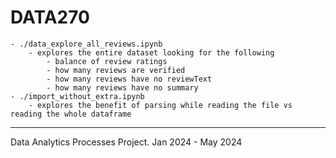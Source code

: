# DATA270

```
- ./data_explore_all_reviews.ipynb
    - explores the entire dataset looking for the following
        - balance of review ratings
        - how many reviews are verified
        - how many reviews have no reviewText
        - how many reviews have no summary
- ./import_without_extra.ipynb
    - explores the benefit of parsing while reading the file vs reading the whole dataframe
```

---
Data Analytics Processes Project. Jan 2024 - May 2024 
